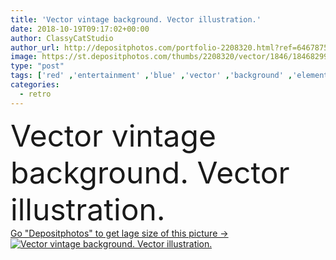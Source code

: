 ```yaml
---
title: 'Vector vintage background. Vector illustration.'
date: 2018-10-19T09:17:02+00:00
author: ClassyCatStudio
author_url: http://depositphotos.com/portfolio-2208320.html?ref=64678756
image: https://st.depositphotos.com/thumbs/2208320/vector/1846/18468299/api_thumb_450.jpg?forcejpeg=true
type: "post"
tags: ['red' ,'entertainment' ,'blue' ,'vector' ,'background' ,'element' ,'design' ,'paper' ,'festive' ,'label' ,'summer' ,'texture' ,'shine' ,'solar' ,'spray' ,'line' ,'style' ,'border' ,'card' ,'frame' ,'grungy' ,'old' ,'retro' ,'scrapbook' ,'vintage' ,'groovy' ,'explosion' ,'backdrop' ,'hot' ,'stain' ,'stylish' ,'heat' ,'aged' ,'template' ,'trendy' ,'dirty' ,'page' ,'beam' ,'ray' ,'radial' ,'radiate' ,'stripes' ,'poster' ,'hello' ,'emblem' ,'burst' ]
categories: 
  - retro
---
```

<div aling="center">
            <font size="60"> Vector vintage background. Vector illustration.</font>   
</div>
<div>
    <a href='https://depositphotos.com/18468299/stock-illustration-vector-vintage-background-vector-illustration.html?ref=64678756' target=_blank > Go "Depositphotos" to get lage size of this picture ->
        <img href='https://depositphotos.com/18468299/stock-illustration-vector-vintage-background-vector-illustration.html?ref=64678756' src='https://st.depositphotos.com/2208320/1846/v/950/depositphotos_18468299-stock-illustration-vector-vintage-background-vector-illustration.jpg?forcejpeg=true' alt='Vector vintage background. Vector illustration.' >
    </a>
</div>
